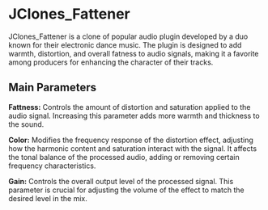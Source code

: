 # JClones_Fattener
JClones_Fattener is a clone of popular audio plugin developed by a duo known for their electronic dance music. The plugin is designed to add warmth, distortion, and overall fatness to audio signals, making it a favorite among producers for enhancing the character of their tracks.

## Main Parameters

**Fattness:** Controls the amount of distortion and saturation applied to the audio signal. Increasing this parameter adds more warmth and thickness to the sound.

**Color:** Modifies the frequency response of the distortion effect, adjusting how the harmonic content and saturation interact with the signal. It affects the tonal balance of the processed audio, adding or removing certain frequency characteristics.

**Gain:** Controls the overall output level of the processed signal. This parameter is crucial for adjusting the volume of the effect to match the desired level in the mix.
